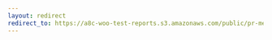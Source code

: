 ```yaml
---
layout: redirect
redirect_to: https://a8c-woo-test-reports.s3.amazonaws.com/public/pr-merge/41743/api/index.html
---
```

